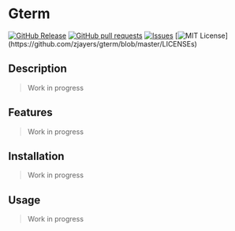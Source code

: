 # Gterm
[![GitHub Release](https://img.shields.io/github/release/zjayers/gterm.svg?style=flat)]()
[![GitHub pull requests](https://img.shields.io/github/issues-pr/zjayers/gterm.svg?style=flat)]()
[![Issues](https://img.shields.io/github/issues-raw/zjayers/gterm.svg?maxAge=25000)](https://github.com/zjayers/gterm/issues)
[![MIT License](https://img.shields.io/apm/l/atomic-ui.svg?)](https://github.com/zjayers/gterm/blob/master/LICENSEs)

## Description

> Work in progress

## Features

> Work in progress

## Installation

> Work in progress

## Usage

> Work in progress
